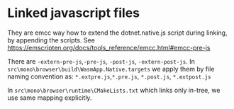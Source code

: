 # Linked javascript files
They are emcc way how to extend the dotnet.native.js script during linking, by appending the scripts.
See https://emscripten.org/docs/tools_reference/emcc.html#emcc-pre-js

There are `-extern-pre-js`,`-pre-js`, `-post-js`, `-extern-post-js`.
In `src\mono\browser\build\WasmApp.Native.targets` we apply them by file naming convention as: `*.extpre.js`,`*.pre.js`, `*.post.js`, `*.extpost.js`

In `src\mono\browser\runtime\CMakeLists.txt` which links only in-tree, we use same mapping explicitly.
